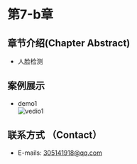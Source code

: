 # 第7-b章  
## 章节介绍(Chapter Abstract)  
* 人脸检测  
## 案例展示  
* demo1  
![vedio1](https://github.com/XiangLiK/cv_course/raw/master/chapter_07b/samples/Vedio_jk.gif)  

## 联系方式 （Contact）  
* E-mails: 305141918@qq.com  

